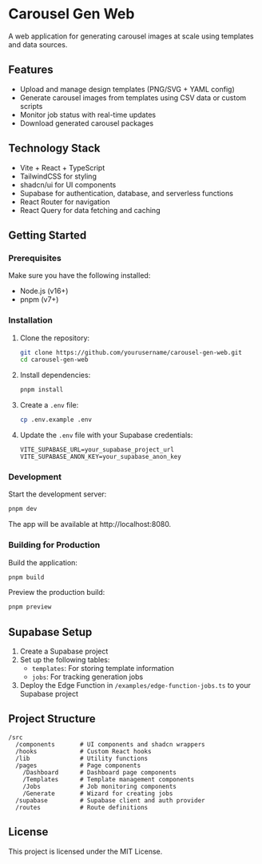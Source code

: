 
# Carousel Gen Web

A web application for generating carousel images at scale using templates and data sources.

## Features

- Upload and manage design templates (PNG/SVG + YAML config)
- Generate carousel images from templates using CSV data or custom scripts
- Monitor job status with real-time updates
- Download generated carousel packages

## Technology Stack

- Vite + React + TypeScript
- TailwindCSS for styling
- shadcn/ui for UI components
- Supabase for authentication, database, and serverless functions
- React Router for navigation
- React Query for data fetching and caching

## Getting Started

### Prerequisites

Make sure you have the following installed:
- Node.js (v16+)
- pnpm (v7+)

### Installation

1. Clone the repository:
   ```bash
   git clone https://github.com/yourusername/carousel-gen-web.git
   cd carousel-gen-web
   ```

2. Install dependencies:
   ```bash
   pnpm install
   ```

3. Create a `.env` file:
   ```bash
   cp .env.example .env
   ```

4. Update the `.env` file with your Supabase credentials:
   ```
   VITE_SUPABASE_URL=your_supabase_project_url
   VITE_SUPABASE_ANON_KEY=your_supabase_anon_key
   ```

### Development

Start the development server:
```bash
pnpm dev
```

The app will be available at http://localhost:8080.

### Building for Production

Build the application:
```bash
pnpm build
```

Preview the production build:
```bash
pnpm preview
```

## Supabase Setup

1. Create a Supabase project
2. Set up the following tables:
   - `templates`: For storing template information
   - `jobs`: For tracking generation jobs
3. Deploy the Edge Function in `/examples/edge-function-jobs.ts` to your Supabase project

## Project Structure

```
/src
  /components       # UI components and shadcn wrappers
  /hooks            # Custom React hooks
  /lib              # Utility functions
  /pages            # Page components
    /Dashboard      # Dashboard page components
    /Templates      # Template management components
    /Jobs           # Job monitoring components
    /Generate       # Wizard for creating jobs
  /supabase         # Supabase client and auth provider
  /routes           # Route definitions
```

## License

This project is licensed under the MIT License.
